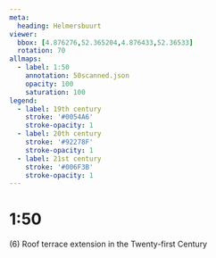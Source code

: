```yaml
---
meta:
  heading: Helmersbuurt
viewer:
  bbox: [4.876276,52.365204,4.876433,52.36533]
  rotation: 70
allmaps:
  - label: 1:50
    annotation: 50scanned.json
    opacity: 100
    saturation: 100
legend:
  - label: 19th century
    stroke: '#0054A6'
    stroke-opacity: 1
  - label: 20th century
    stroke: '#92278F'
    stroke-opacity: 1
  - label: 21st century
    stroke: '#006F3B'
    stroke-opacity: 1
---
```

# 1:50

(6) Roof terrace extension in the Twenty-first Century